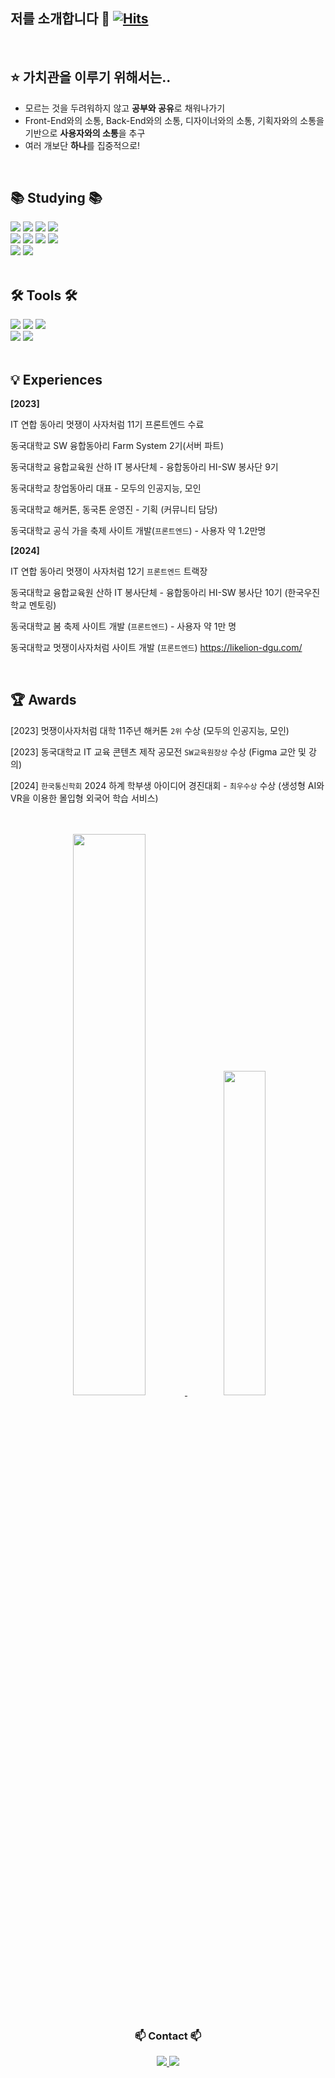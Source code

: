 ## 저를 소개합니다 👋 [![Hits](https://hits.seeyoufarm.com/api/count/incr/badge.svg?url=https%3A%2F%2Fgithub.com%2FZZZINU&count_bg=%2379C83D&title_bg=%23555555&icon=&icon_color=%23E7E7E7&title=hits&edge_flat=false)](https://hits.seeyoufarm.com)


<br>

<!--내용 부분-->
## ⭐️ 가치관을 이루기 위해서는..

- 모르는 것을 두려워하지 않고 **공부와 공유**로 채워나가기
- Front-End와의 소통, Back-End와의 소통, 디자이너와의 소통, 기획자와의 소통을 기반으로 **사용자와의 소통**을 추구
- 여러 개보단 **하나**를 집중적으로!

<br>

## 📚 Studying 📚
<div align="left">
  <img src="https://img.shields.io/badge/react-20232a.svg?style=for-the-badge&logo=react&logoColor=61DAFB" />
  <img src="https://img.shields.io/badge/javascript-F7DF1E.svg?style=for-the-badge&logo=javascript&logoColor=20232a" />
  <img src="https://img.shields.io/badge/html5-E34F26.svg?style=for-the-badge&logo=html5&logoColor=white" />
  <img src="https://img.shields.io/badge/css3-1572B6.svg?style=for-the-badge&logo=css3&logoColor=white" />
</div>

<div align="left">
  <img src="https://img.shields.io/badge/typescript-007ACC.svg?style=for-the-badge&logo=typescript&logoColor=white" />
  <img src="https://img.shields.io/badge/java-007396?style=for-the-badge&logo=java&logoColor=white" />    
  <img src="https://img.shields.io/badge/spring-6DB33F?style=for-the-badge&logo=spring&logoColor=white" />
  <img src="https://img.shields.io/badge/Amazon_AWS-232F3E?style=for-the-badge&logo=amazon-aws&logoColor=white" />

</div>

<div align="left">
  <img src="https://img.shields.io/badge/MySQL-4479A1?style=for-the-badge&logo=MySQL&logoColor=white">
  <img src="https://img.shields.io/badge/Python-3776AB?style=for-the-badge&logo=Python&logoColor=white">
</div>

<br>

## 🛠 Tools 🛠
<div align="left">
  <img src="https://img.shields.io/badge/git-F05033.svg?style=for-the-badge&logo=git&logoColor=white" />
  <img src="https://img.shields.io/badge/github-181717.svg?style=for-the-badge&logo=github&logoColor=white" />
  <img src="https://img.shields.io/badge/Notion-F3F3F3.svg?style=for-the-badge&logo=notion&logoColor=black" />
</div>

<div align="left">
  <img src="https://img.shields.io/badge/Slack-4A154B?style=for-the-badge&logo=Slack&logoColor=white">
  <img src="https://img.shields.io/badge/figma-F24E1E.svg?style=for-the-badge&logo=figma&logoColor=white" />
</div>

<br>

## 💡 Experiences

**[2023]**

IT 연합 동아리 멋쟁이 사자처럼 11기 프론트엔드 수료

동국대학교 SW 융합동아리 Farm System 2기(서버 파트)

동국대학교 융합교육원 산하 IT 봉사단체 - 융합동아리 HI-SW 봉사단 9기

동국대학교 창업동아리 대표 - 모두의 인공지능, 모인

동국대학교 해커톤, 동국톤 운영진 - 기획 (커뮤니티 담당) 

동국대학교 공식 가을 축제 사이트 개발(`프론트엔드`) - 사용자 약 1.2만명

**[2024]**

IT 연합 동아리 멋쟁이 사자처럼 12기 `프론트엔드` 트랙장

동국대학교 융합교육원 산하 IT 봉사단체 - 융합동아리 HI-SW 봉사단 10기 (한국우진학교 멘토링)

동국대학교 봄 축제 사이트 개발 (`프론트엔드`) - 사용자 약 1만 명 

동국대학교 멋쟁이사자처럼 사이트 개발 (`프론트엔드`) https://likelion-dgu.com/

<br>

## 🏆 Awards

[2023] 멋쟁이사자처럼 대학 11주년 해커톤 `2위` 수상 (모두의 인공지능, 모인)

[2023] 동국대학교 IT 교육 콘텐츠 제작 공모전 `SW교육원장상` 수상 (Figma 교안 및 강의)

[2024] `한국통신학회` 2024 하계 학부생 아이디어 경진대회 - `최우수상` 수상 (생성형 AI와 VR을 이용한 몰입형 외국어 학습 서비스)

<br>
<br>

<!-- zzzinu's profile -->
<div align="center">
  <a href="https://github.com/anuraghazra/github-readme-stats">
    <img src="https://github-readme-stats.vercel.app/api?username=ZZZINU&show_icons=true&theme=material-palenight&hide_border=true&bg_color=20232a&icon_color=E3E3E3A8&text_color=fff&title_color=918FE0&count_private=true" width="48%" />
  </a>
  <img src="https://github-readme-stats.vercel.app/api/top-langs/?username=ZZZINU&layout=compact&theme=material-palenight" width="36.5%"/>
</div>

<br>

<h3 align="center">📫 Contact 📫</h3>
<div align="center">
  <a href="mailto:nnjin987@gmail.com">
    <img
      src="https://img.shields.io/badge/nnjin987@gmail.com-D14836?style=for-the-badge&logo=gmail&logoColor=white"/>
  </a>
  <a href="https://www.instagram.com/e_u_zin?igsh=MWljM2FzbXRjY3Bkdw==">
  <img src="https://img.shields.io/badge/Instagram-E4405F?style=for-the-badge&logo=instagram&logoColor=white" />
  </a>
</div>



<!--
![](https://raw.githubusercontent.com/ZZZINU/github-stats/output/generated/languages.svg)
—>

<!--
**ZZZINU/ZZZINU** is a ✨ _special_ ✨ repository because its `README.md` (this file) appears on your GitHub profile.

Here are some ideas to get you started:

- 🔭 I’m currently working on ...
- 🌱 I’m currently learning ...
- 👯 I’m looking to collaborate on ...
- 🤔 I’m looking for help with ...
- 💬 Ask me about ...
- 📫 How to reach me: ...
- 😄 Pronouns: …
- ⚡ Fun fact: …
—>
<!— issue test —>
